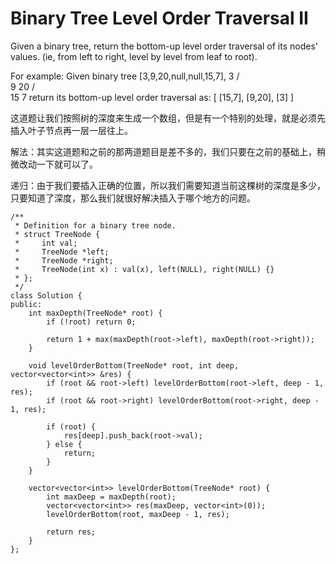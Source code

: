 Binary Tree Level Order Traversal II
====================
Given a binary tree, return the bottom-up level order traversal of its nodes' values. (ie, from left to right, level by level from leaf to root).

For example:
Given binary tree [3,9,20,null,null,15,7],
    3
   / \
  9  20
    /  \
   15   7
return its bottom-up level order traversal as:
[
  [15,7],
  [9,20],
  [3]
]

这道题让我们按照树的深度来生成一个数组，但是有一个特别的处理，就是必须先插入叶子节点再一层一层往上。

解法：其实这道题和之前的那两道题目是差不多的，我们只要在之前的基础上，稍微改动一下就可以了。

递归：由于我们要插入正确的位置，所以我们需要知道当前这棵树的深度是多少，只要知道了深度，那么我们就很好解决插入于哪个地方的问题。

```
/**
 * Definition for a binary tree node.
 * struct TreeNode {
 *     int val;
 *     TreeNode *left;
 *     TreeNode *right;
 *     TreeNode(int x) : val(x), left(NULL), right(NULL) {}
 * };
 */
class Solution {
public:
    int maxDepth(TreeNode* root) {
        if (!root) return 0;

        return 1 + max(maxDepth(root->left), maxDepth(root->right));
    }

    void levelOrderBottom(TreeNode* root, int deep, vector<vector<int>> &res) {
        if (root && root->left) levelOrderBottom(root->left, deep - 1, res);
        if (root && root->right) levelOrderBottom(root->right, deep - 1, res);

        if (root) {
            res[deep].push_back(root->val);
        } else {
            return;
        }
    }

    vector<vector<int>> levelOrderBottom(TreeNode* root) {
        int maxDeep = maxDepth(root);
        vector<vector<int>> res(maxDeep, vector<int>(0));
        levelOrderBottom(root, maxDeep - 1, res);

        return res;
    }
};
```
